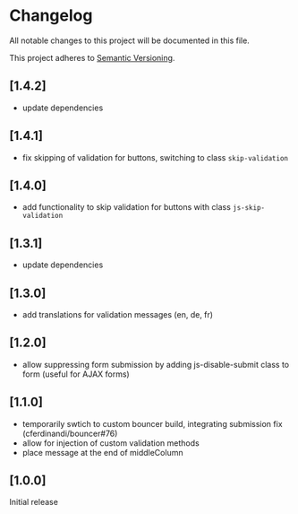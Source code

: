 # Changelog

All notable changes to this project will be documented in this file.

This project adheres to [Semantic Versioning](http://semver.org/).

## [1.4.2]

* update dependencies

## [1.4.1]

* fix skipping of validation for buttons, switching to class `skip-validation`

## [1.4.0]

* add functionality to skip validation for buttons with class `js-skip-validation`

## [1.3.1]

* update dependencies

## [1.3.0]

* add translations for validation messages (en, de, fr)

## [1.2.0]

* allow suppressing form submission by adding js-disable-submit class to form (useful for AJAX forms)

## [1.1.0]

* temporarily swtich to custom bouncer build, integrating submission fix (cferdinandi/bouncer#76)
* allow for injection of custom validation methods
* place message at the end of middleColumn

## [1.0.0]

Initial release